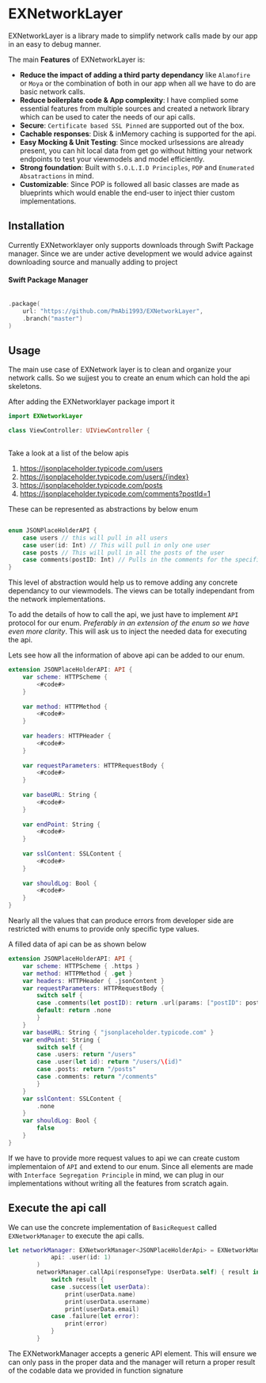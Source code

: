 # EXNetworkLayer

EXNetworkLayer is a library made to simplify network calls made by our app in an easy to debug manner.

The main **Features** of EXNetworkLayer is:
* **Reduce the impact of adding a third party dependancy** like `Alamofire` or `Moya` or the combination of both in our app when all we have to do are basic network calls.
* **Reduce boilerplate code & App complexity**: I have complied some essential features from multiple sources and created a network library which can be used to cater the needs of our api calls.
* **Secure**: `Certificate based SSL Pinned` are supported out of the box.
* **Cachable responses**: Disk & inMemory caching is supported for the api.
* **Easy Mocking & Unit Testing**: Since mocked urlsessions are already present, you can hit local data from get go without hitting your network endpoints to test your viewmodels and model efficiently.
* **Strong foundation**: Built with `S.O.L.I.D Principles`, `POP` and `Enumerated Absatractions` in mind.
* **Customizable**: Since POP is followed all basic classes are made as blueprints which would enable the end-user to inject thier custom implementations.

## Installation

Currently EXNetworklayer only supports downloads through Swift Package manager. Since we are under active development we would advice against downloading source and manually adding to project

#### Swift Package Manager

``` swift

.package(
    url: "https://github.com/PmAbi1993/EXNetworkLayer",
    .branch("master")
)

```
## Usage

The main use case of EXNetwork layer is to clean and organize your network calls. So we sujjest you to create an enum which can hold the api skeletons.

After adding the EXNetworklayer package import it
``` swift
import EXNetworkLayer

class ViewController: UIViewController {
    
```
Take a look at a list of the below apis

1. https://jsonplaceholder.typicode.com/users
2. https://jsonplaceholder.typicode.com/users/{index}
3. https://jsonplaceholder.typicode.com/posts
4. https://jsonplaceholder.typicode.com/comments?postId=1

These can be represented as abstractions by below enum 
``` swift

enum JSONPlaceHolderAPI {
    case users // this will pull in all users
    case user(id: Int) // This will pull in only one user
    case posts // This will pull in all the posts of the user
    case comments(postID: Int) // Pulls in the comments for the specific post
}

```

This level of abstraction would help us to remove adding any concrete dependancy to our viewmodels. The views can be totally independant from the network implementations.

To add the details of how to call the api, we just have to implement `API` protocol for our enum. *Preferably in an extension of the enum so we have even more clarity*. This will ask us to inject the needed data for executing the api. 

Lets see how all the information of above api can be added to our enum.

``` swift
extension JSONPlaceHolderAPI: API {
    var scheme: HTTPScheme {
        <#code#>
    }
    
    var method: HTTPMethod {
        <#code#>
    }
    
    var headers: HTTPHeader {
        <#code#>
    }
    
    var requestParameters: HTTPRequestBody {
        <#code#>
    }
    
    var baseURL: String {
        <#code#>
    }
    
    var endPoint: String {
        <#code#>
    }
    
    var sslContent: SSLContent {
        <#code#>
    }
    
    var shouldLog: Bool {
        <#code#>
    }
}

```

Nearly all the values that can produce errors from developer side are restricted with enums to provide only specific type values. 

A filled data of api can be as shown below

``` swift
extension JSONPlaceHolderAPI: API {
    var scheme: HTTPScheme { .https }
    var method: HTTPMethod { .get }
    var headers: HTTPHeader { .jsonContent }
    var requestParameters: HTTPRequestBody {
        switch self {
        case .comments(let postID): return .url(params: ["postID": postID])
        default: return .none
        }
    }
    var baseURL: String { "jsonplaceholder.typicode.com" }
    var endPoint: String {
        switch self {
        case .users: return "/users"
        case .user(let id): return "/users/\(id)"
        case .posts: return "/posts"
        case .comments: return "/comments"
        }
    }
    var sslContent: SSLContent {
        .none
    }
    var shouldLog: Bool {
        false
    }
}
```

If we have to provide more request values to api we can create custom implementaion of `API` and extend to our enum. Since all elements are made with `Interface Segregation Principle` in mind, we can plug in our implementations without writing all the features from scratch again.

## Execute the api call

We can use the  concrete implementation of `BasicRequest` called `EXNetworkManager` to execute the api calls.

``` swift
let networkManager: EXNetworkManager<JSONPlaceHolderApi> = EXNetworkManager(
            api: .user(id: 1)
        )
        networkManager.callApi(responseType: UserData.self) { result in
            switch result {
            case .success(let userData):
                print(userData.name)
                print(userData.username)
                print(userData.email)
            case .failure(let error):
                print(error)
            }
        }
```
The EXNetworkManager accepts a generic API element. This will ensure we can only pass in the proper data and the manager will return a proper result of the codable data we provided in function signature
